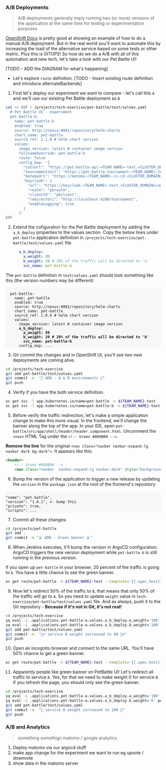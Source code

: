 ### A/B Deployments
> A/B deployments generally imply running two (or more) versions of the application at the same time for testing or experimentation purposes.

[OpenShift Docs](https://docs.openshift.com/container-platform/4.8/applications/deployments/route-based-deployment-strategies.html#deployments-ab-testing_route-based-deployment-strategies) is pretty good at showing an example of how to do a manual A/B deployment. But in the real world you'll want to automate this by increasing the load of the alternative service based on some tests or other metric. Plus this is GITOPS! So how do we do a A/B with all of this automation and new tech, let's take a look with our Pet Battle UI!

[TODO - ADD the DIAGRAM for what's happening]

- Let's explore `route` definition.
[TODO - Insert existing route definition and introduce alternateBackends]

1. First let's deploy our experiment we want to compare -  let's call this `A` and we'll use our existing Pet Battle deployment as `B`
```bash
cat << EOF > /projects/tech-exercise/pet-battle/test/values.yaml
  # Pet Battle UI - experiment
  pet-battle-b:
    name: pet-battle-b
    enabled: true
    source: http://nexus:8081/repository/helm-charts
    chart_name: pet-battle
    source_ref: 1.1.0 # helm chart version
    values:
      image_version: latest # container image version
      fullnameOverride: pet-battle-b
      route: false
      config_map: '{
        "catsUrl": "https://pet-battle-api-<TEAM_NAME>-test.<CLUSTER_DOMAIN>",
        "tournamentsUrl": "https://pet-battle-tournament-<TEAM_NAME>-test.<CLUSTER_DOMAIN>",
        "matomoUrl": "https://matomo-<TEAM_NAME>-ci-cd.<CLUSTER_DOMAIN>/",
        "keycloak": {
          "url": "https://keycloak-<TEAM_NAME>-test.<CLUSTER_DOMAIN>/auth/",
          "realm": "pbrealm",
          "clientId": "pbclient",
          "redirectUri": "http://localhost:4200/tournament",
          "enableLogging": true
        }
      }'
EOF
```

2. Extend the cofiguration for the Pet Battle deployment by adding the `a_b_deploy` properties to the values section. Copy the below lines under `pet-battle` application definition in `/projects/tech-exercise/pet-battle/test/values.yaml` file.
```yaml
      a_b_deploy:
        a_weight: 80
        b_weight: 20 # 20% of the traffic will be directed to 'a'
        svc_name: pet-battle-b
```
The `pet-battle` definition in `test/values.yaml` should look something like this (the version numbers may be different)
<div class="highlight" style="background: #f7f7f7">
<pre><code class="language-yaml">
  pet-battle:
    name: pet-battle
    enabled: true
    source: http://nexus:8081/repository/helm-charts 
    chart_name: pet-battle
    source_ref: 1.0.6 # helm chart version
    values:
      image_version: latest # container image version  
      <strong>a_b_deploy:
        a_weight: 80
        b_weight: 20 # 20% of the traffic will be directed to 'b'
        svc_name: pet-battle-b</strong>
      config_map: ...
</code></pre></div>

3. Git commit the changes and in OpenShift UI, you'll see two new deployments are coming alive.
```bash
cd /projects/tech-exercise
git add pet-battle/test/values.yaml
git commit -m  "🍿 ADD - A & B environments 🍿"
git push
```

4. Verify if you have the both service definition.
```bash
oc get svc -l app.kubernetes.io/name=pet-battle -n ${TEAM_NAME}-test
oc get svc -l app.kubernetes.io/name=pet-battle-b -n ${TEAM_NAME}-test
```

5. Before verify the traffic redirection, let's make a simple application change to make this more visual. In the frontend, we'll change the banner along the top of the app. In your IDE, open `pet-battle/src/app/shell/header/header.component.html`. Uncomment the `<nav>` HTML Tag under the `<!-- Green #009B00 -->`.

<strong>Remove the line</strong> for the original `<nav class="navbar navbar-expand-lg navbar-dark bg-dark">`. It appears like this:
```html
<header>
    <!-- Green #009B00 -->
    <nav class="navbar  navbar-expand-lg navbar-dark" style="background-color: #009B00;">
```

6. Bump the version of the application to trigger a new release by updating the `version` in the `package.json` at the root of the frontend's repository
<div class="highlight" style="background: #f7f7f7">
<pre><code class="language-yaml">
"name": "pet-battle",
"version": "1.6.1", <- bump this
"private": true,
"scripts": ...
</code></pre></div>

7. Commit all these changes:
```bash
cd /projects/pet-battle
git add .
git commit -m "🫒 ADD - Green banner 🫒"
```

8. When Jenkins executes, it'll bump the version in ArgoCD configuration. ArgoCD triggers the new version deployment while `pet-battle-b` is still running in the previous version. 

If you open up `pet-battle` in your browser, 20 percent of the traffic is going to `b`. You have a little chance to see the green banner.
```bash
oc get route/pet-battle -n ${TEAM_NAME}-test --template='{{.spec.host}}'
```

9. Now let's redirect 50% of the traffic to `B`, that means that only 50% of the traffic will go to `A`. So you need to update `weight` value in `tech-exercise/pet-battle/test/values.yaml` file.
And as always, push it to the Git repository - <strong>Because if it's not in Git, it's not real!</strong>
```bash
cd /projects/tech-exercise
yq eval -i .applications.pet-battle-a.values.a_b_deploy.a_weight='100' pet-battle/test/values.yaml
yq eval -i .applications.pet-battle-a.values.a_b_deploy.b_weight='100' pet-battle/test/values.yaml
git add pet-battle/test/values.yaml
git commit -m  "🏋️‍♂️ service B weight increased to 80 🏋️‍♂️"
git push
```

10. Open an incognito browser and connect to the same URL. You'll have 50% chance to get a green banner.
```bash
oc get route/pet-battle -n ${TEAM_NAME}-test --template='{{.spec.host}}'
```

11. Apparently people like green banner on PetBattle UI! Let's redirect all traffic to service `A`. Yes, for that we need to make weight 0 for service `B`. If you refresh the page, you should only see the green banner.
```bash
cd /projects/tech-exercise
yq eval -i .applications.pet-battle-a.values.a_b_deploy.a_weight='100' pet-battle/test/values.yaml
yq eval -i .applications.pet-battle-a.values.a_b_deploy.b_weight='0' pet-battle/test/values.yaml
git add pet-battle/test/values.yaml
git commit -m  "💯 service B weight increased to 100 💯"
git push
```
### A/B and Analytics
> something somethign matomo / google analytics

1. Deploy matomo via our argocd stuff
2. make app change for the experiment we want to run eg upvote / downvote
3. show data in the matomo server
